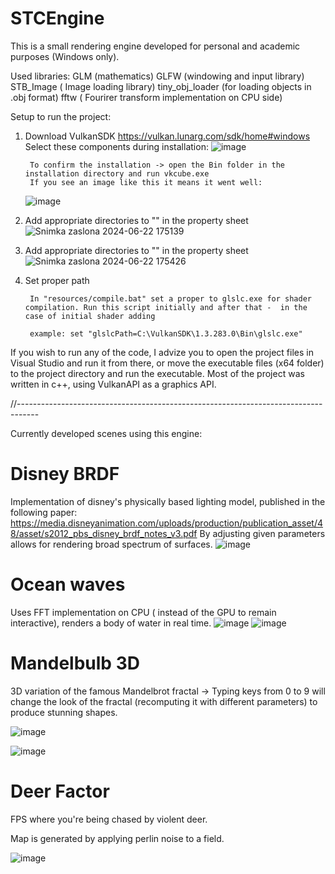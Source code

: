 # STCEngine

This is a small rendering engine developed for personal and academic purposes (Windows only).

Used libraries:
    GLM (mathematics)
    GLFW (windowing and input library)
    STB_Image ( Image loading library)
    tiny_obj_loader (for loading objects in .obj format)
    fftw ( Fourirer transform implementation on CPU side)

Setup to run the project:

1) Download VulkanSDK https://vulkan.lunarg.com/sdk/home#windows
Select these components during installation:
    ![image](https://github.com/zemi-taj-fromaz/DZGEngine/assets/99961022/433e455f-aa3c-4731-899d-607608e973b4)

        To confirm the installation -> open the Bin folder in the installation directory and run vkcube.exe
        If you see an image like this it means it went well:
    ![image](https://github.com/zemi-taj-fromaz/DZGEngine/assets/99961022/715b30e3-2b17-41a5-b0b9-a9e68ad9abfb)

3) Add appropriate directories to "<AdditionalLibraryDirectories>" in the property sheet
    ![Snimka zaslona 2024-06-22 175139](https://github.com/zemi-taj-fromaz/STCEngine/assets/99961022/5c8f3b8d-a492-4db1-a627-8d6d38be876e)



4) Add appropriate directories to "<AdditionalIncludeDirectories>"  in the property sheet
![Snimka zaslona 2024-06-22 175426](https://github.com/zemi-taj-fromaz/STCEngine/assets/99961022/eb75fe87-a005-4e9a-b3fe-a0189d9e1a5e)


6) Set proper path
        
        In "resources/compile.bat" set a proper to glslc.exe for shader compilation. Run this script initially and after that -  in the case of initial shader adding

        example: set "glslcPath=C:\VulkanSDK\1.3.283.0\Bin\glslc.exe"

If you wish to run any of the code, I advize you to open the project files in Visual Studio and run it from there, or move the executable files (x64 folder) to the project directory and run the executable.
Most of the project was written in c++, using VulkanAPI as a graphics API.

//-----------------------------------------------------------------------------------

Currently developed scenes using this engine:

# Disney BRDF

Implementation of disney's physically based lighting model, published in the following paper:
    https://media.disneyanimation.com/uploads/production/publication_asset/48/asset/s2012_pbs_disney_brdf_notes_v3.pdf
By adjusting given parameters allows for rendering broad spectrum of surfaces.
![image](https://github.com/zemi-taj-fromaz/STCEngine/assets/99961022/4761f1ad-588a-4206-8704-c6d7a58e7052)


# Ocean waves
Uses FFT implementation on CPU ( instead of the GPU to remain interactive), renders a body of water in real time.
![image](https://github.com/zemi-taj-fromaz/VulkanEngine/assets/99961022/fcb958dc-88e8-496a-b5e2-9116cdc1f624)
![image](https://github.com/user-attachments/assets/5410c430-9316-4fab-af6b-a9388d84179b)


# Mandelbulb 3D

3D variation of the famous Mandelbrot fractal -> Typing keys from 0 to 9 will change the look of the fractal (recomputing it with different parameters)
to produce stunning shapes.

![image](https://github.com/zemi-taj-fromaz/VulkanEngine/assets/99961022/fb309db8-31b2-45a5-8d1c-933f0868132c)

![image](https://github.com/zemi-taj-fromaz/VulkanEngine/assets/99961022/6fe9a1ef-2043-4264-b205-b2a68a0bd5f9)



# Deer Factor

FPS where you're being chased by violent deer.

Map is generated by applying perlin noise to a  field.

![image](https://github.com/zemi-taj-fromaz/VulkanEngine/assets/99961022/59c9da95-3c64-4b3f-9ef7-53dea5e48dbe)




